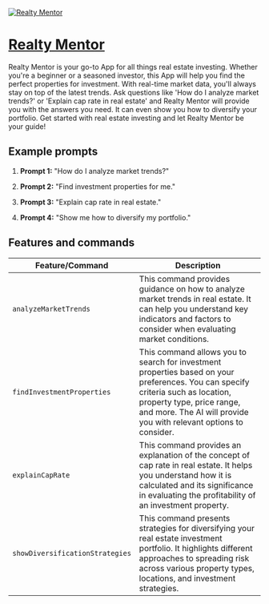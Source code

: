 [![Realty Mentor](https://files.oaiusercontent.com/file-dveLh0tZxxGIKm7HsSR0vJgK?se=2123-10-16T20%3A28%3A01Z&sp=r&sv=2021-08-06&sr=b&rscc=max-age%3D31536000%2C%20immutable&rscd=attachment%3B%20filename%3Dfbcd17b2-ca3f-4dae-870e-01eebd230b56.png&sig=7DMd6%2BVPtdRd9QvcW2wI9JCxg6qdLmzKF8KNvsNgpsY%3D)](https://chat.openai.com/g/g-Qj5T2L1qZ)

# [Realty Mentor](https://chat.openai.com/g/g-Qj5T2L1qZ)

Realty Mentor is your go-to App for all things real estate investing. Whether you're a beginner or a seasoned investor, this App will help you find the perfect properties for investment. With real-time market data, you'll always stay on top of the latest trends. Ask questions like 'How do I analyze market trends?' or 'Explain cap rate in real estate' and Realty Mentor will provide you with the answers you need. It can even show you how to diversify your portfolio. Get started with real estate investing and let Realty Mentor be your guide!

## Example prompts

1. **Prompt 1:** "How do I analyze market trends?"

2. **Prompt 2:** "Find investment properties for me."

3. **Prompt 3:** "Explain cap rate in real estate."

4. **Prompt 4:** "Show me how to diversify my portfolio."


## Features and commands

| Feature/Command | Description |
| --- | --- |
| `analyzeMarketTrends` | This command provides guidance on how to analyze market trends in real estate. It can help you understand key indicators and factors to consider when evaluating market conditions. |
| `findInvestmentProperties` | This command allows you to search for investment properties based on your preferences. You can specify criteria such as location, property type, price range, and more. The AI will provide you with relevant options to consider. |
| `explainCapRate` | This command provides an explanation of the concept of cap rate in real estate. It helps you understand how it is calculated and its significance in evaluating the profitability of an investment property. |
| `showDiversificationStrategies` | This command presents strategies for diversifying your real estate investment portfolio. It highlights different approaches to spreading risk across various property types, locations, and investment strategies. |